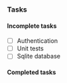 ### Tasks

#### Incomplete tasks

-   [ ] Authentication
-   [ ] Unit tests
-   [ ] Sqlite database

#### Completed tasks
